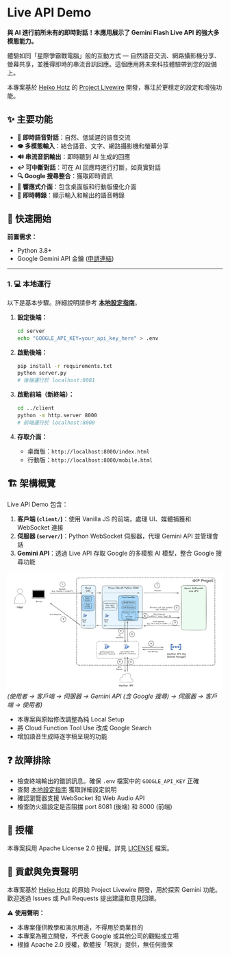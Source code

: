 # Live API Demo

**與 AI 進行前所未有的即時對話！本應用展示了 Gemini Flash Live API 的強大多模態能力。**

體驗如同「星際爭霸戰電腦」般的互動方式 — 自然語音交流、網路攝影機分享、螢幕共享，並獲得即時的串流音訊回應。這個應用將未來科技體驗帶到您的設備上。

本專案基於 [Heiko Hotz](https://github.com/heiko-hotz) 的 [Project Livewire](https://github.com/heiko-hotz/project-livewire) 開發，專注於更穩定的設定和增強功能。

## ✨ 主要功能

*   **🎤 即時語音對話**：自然、低延遲的語音交流
*   **👁️ 多模態輸入**：結合語音、文字、網路攝影機和螢幕分享
*   **🔊 串流音訊輸出**：即時聽到 AI 生成的回應
*   **↩️ 可中斷對話**：可在 AI 回應時進行打斷，如真實對話
*   **🔍 Google 搜尋整合**：獲取即時資訊
*   **📱 響應式介面**：包含桌面版和行動版優化介面
*   **📝 即時轉錄**：顯示輸入和輸出的語音轉錄

<!-- Optional: Add a GIF/Video Demo Here -->
<!-- ![Demo GIF](assets/livewire-demo.gif) -->

## 🚀 快速開始

**前置需求：**

*   Python 3.8+
*   Google Gemini API 金鑰 ([申請連結](https://makersuite.google.com/app/apikey))

---

### 1. 💻 本地運行

以下是基本步驟。詳細說明請參考 **[本地設定指南](./docs/local_setup.md)**。

1.  **設定後端：**
    ```bash
    cd server
    echo "GOOGLE_API_KEY=your_api_key_here" > .env
    ```

2.  **啟動後端：**
    ```bash
    pip install -r requirements.txt
    python server.py
    # 後端運行於 localhost:8081
    ```

3.  **啟動前端（新終端）：**
    ```bash
    cd ../client
    python -m http.server 8000
    # 前端運行於 localhost:8000
    ```

4.  **存取介面：**
    *   桌面版：`http://localhost:8000/index.html`
    *   行動版：`http://localhost:8000/mobile.html`


## 🏗️ 架構概覽

Live API Demo 包含：

1.  **客戶端 (`client/`)**：使用 Vanilla JS 的前端，處理 UI、媒體捕獲和 WebSocket 連接
2.  **伺服器 (`server/`)**：Python WebSocket 伺服器，代理 Gemini API 並管理會話
3.  **Gemini API**：透過 Live API 存取 Google 的多模態 AI 模型，整合 Google 搜尋功能

![架構圖](assets/architecture.png)
*(使用者 -> 客戶端 -> 伺服器 -> Gemini API (含 Google 搜尋) -> 伺服器 -> 客戶端 -> 使用者)*
- 本專案與原始修改調整為純 Local Setup
- 將 Cloud Function Tool Use 改成 Google Search
- 增加語音生成時逐字稿呈現的功能

## ❓ 故障排除

*   檢查終端輸出的錯誤訊息。確保 `.env` 檔案中的 `GOOGLE_API_KEY` 正確
*   查閱 [本地設定指南](./docs/local_setup.md) 獲取詳細設定說明
*   確認瀏覽器支援 WebSocket 和 Web Audio API
*   檢查防火牆設定是否阻擋 port 8081 (後端) 和 8000 (前端)

## 📜 授權

本專案採用 Apache License 2.0 授權。詳見 [LICENSE](./LICENSE) 檔案。

## 🤝 貢獻與免責聲明

本專案基於 [Heiko Hotz](https://github.com/heiko-hotz) 的原始 Project Livewire 開發，用於探索 Gemini 功能。歡迎透過 Issues 或 Pull Requests 提出建議和意見回饋。

**⚠️ 使用聲明：**
- 本專案僅供教學和演示用途，不得用於商業目的
- 本專案為獨立開發，不代表 Google 或其他公司的觀點或立場
- 根據 Apache 2.0 授權，軟體按「現狀」提供，無任何擔保
